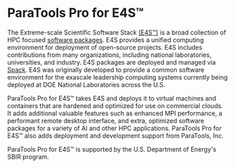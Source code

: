 <!--- --8<-- "README.md" --->

# ParaTools Pro for E4S™

The Extreme-scale Scientific Software Stack [(E4S™)][1] is a broad collection of HPC focused [software packages][2]. E4S provides a unified computing environment for deployment of open-source projects. E4S includes contributions from many organizations, including national laboratories, universities, and industry. E4S packages are deployed and managed via [Spack][3]. E4S was originally developed to provide a common software environment for the exascale leadership computing systems currently being deployed at DOE National Laboratories across the U.S. 

ParaTools Pro for E4S™ takes E4S and deploys it to virtual machines and containers that are hardened and optimized for use on commercial clouds. It adds additional valuable features such as enhanced MPI performance, a performant remote desktop interface, and extra, optimized software packages for a variety of AI and other HPC applications. ParaTools Pro for E4S™ also adds deployment and development support from ParaTools, Inc. 

ParaTools Pro for E4S™ is supported by the U.S. Department of Energy's SBIR program.

[1]: https://www.e4s.io
[2]: https://e4s-project.github.io/DocPortal.html
[3]: https://github.com/spack/spack
